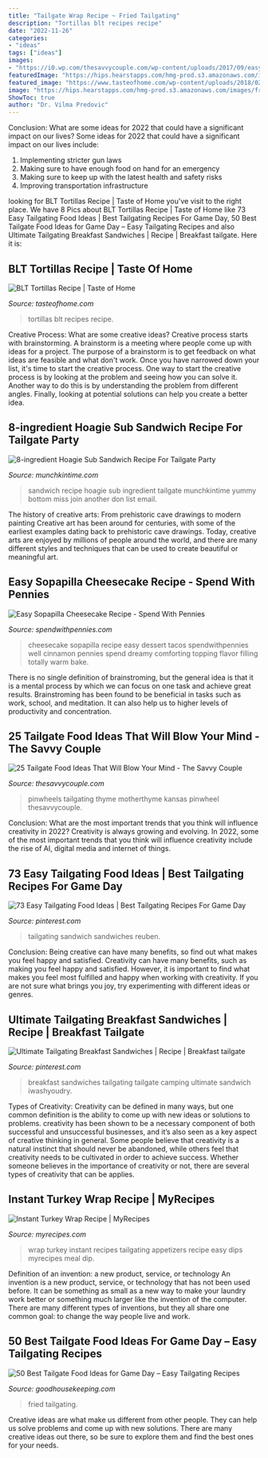 ```yaml
---
title: "Tailgate Wrap Recipe ~ Fried Tailgating"
description: "Tortillas blt recipes recipe"
date: "2022-11-26"
categories:
- "ideas"
tags: ["ideas"]
images:
- "https://i0.wp.com/thesavvycouple.com/wp-content/uploads/2017/09/easy-tailgate-foods-13.jpg?resize=683%2C1024&amp;ssl=1"
featuredImage: "https://hips.hearstapps.com/hmg-prod.s3.amazonaws.com/images/fried-chicken-ghk-0619-1558621360.jpg?crop=1xw:1xh;center,top&amp;resize=480:*"
featured_image: "https://www.tasteofhome.com/wp-content/uploads/2018/02/BLT-Tortillas_exps6878_TG3212C05_24_2b_RMS-2.jpg"
image: "https://hips.hearstapps.com/hmg-prod.s3.amazonaws.com/images/fried-chicken-ghk-0619-1558621360.jpg?crop=1xw:1xh;center,top&amp;resize=480:*"
ShowToc: true
author: "Dr. Vilma Predovic"
---
```



Conclusion: What are some ideas for 2022 that could have a significant impact on our lives?
Some ideas for 2022 that could have a significant impact on our lives include: 
1. Implementing stricter gun laws 
2. Making sure to have enough food on hand for an emergency 
3. Making sure to keep up with the latest health and safety risks 
4. Improving transportation infrastructure 

	

		
looking for BLT Tortillas Recipe | Taste of Home you've visit to the right place. We have 8 Pics about BLT Tortillas Recipe | Taste of Home like 73 Easy Tailgating Food Ideas | Best Tailgating Recipes For Game Day, 50 Best Tailgate Food Ideas for Game Day – Easy Tailgating Recipes and also Ultimate Tailgating Breakfast Sandwiches | Recipe | Breakfast tailgate. Here it is:
		
    
## BLT Tortillas Recipe | Taste Of Home

<img loading=lazy src="https://www.tasteofhome.com/wp-content/uploads/2018/02/BLT-Tortillas_exps6878_TG3212C05_24_2b_RMS-2.jpg" onerror="this.onerror=null;this.src='https://tse3.mm.bing.net/th?id=OIP.MAqIkm0cQ38njRcl_vYetQHaHa&amp;pid=15.1';" alt="BLT Tortillas Recipe | Taste of Home">

_Source: tasteofhome.com_

>tortillas blt recipes recipe. 

	

Creative Process: What are some creative ideas?
Creative process starts with brainstorming. A brainstorm is a meeting where people come up with ideas for a project. The purpose of a brainstorm is to get feedback on what ideas are feasible and what don't work. Once you have narrowed down your list, it's time to start the creative process.
One way to start the creative process is by looking at the problem and seeing how you can solve it. Another way to do this is by understanding the problem from different angles. Finally, looking at potential solutions can help you create a better idea.

    
## 8-ingredient Hoagie Sub Sandwich Recipe For Tailgate Party

<img loading=lazy src="https://i2.wp.com/www.munchkintime.com/wp-content/uploads/2016/09/7-ingredient-Hoagie-Sub-Sandwich-Recipe-For-Tailgate-Party-by-Love-Keil-Creater-of-MunchkinTime.com-27.jpg?resize=600%2C900" onerror="this.onerror=null;this.src='https://tse3.mm.bing.net/th?id=OIP.dSNnqbIpJLISaBiDbY1FCAHaLH&amp;pid=15.1';" alt="8-ingredient Hoagie Sub Sandwich Recipe For Tailgate Party">

_Source: munchkintime.com_

>sandwich recipe hoagie sub ingredient tailgate munchkintime yummy bottom miss join another don list email. 

	

The history of creative arts: From prehistoric cave drawings to modern painting
Creative art has been around for centuries, with some of the earliest examples dating back to prehistoric cave drawings. Today, creative arts are enjoyed by millions of people around the world, and there are many different styles and techniques that can be used to create beautiful or meaningful art.

    
## Easy Sopapilla Cheesecake Recipe - Spend With Pennies

<img loading=lazy src="https://www.spendwithpennies.com/wp-content/uploads/2018/12/Sopapilla-Cheesecake-700x1050.jpg" onerror="this.onerror=null;this.src='https://tse4.mm.bing.net/th?id=OIP.R4602PLk39G_VfYZkhwTWgHaLH&amp;pid=15.1';" alt="Easy Sopapilla Cheesecake Recipe - Spend With Pennies">

_Source: spendwithpennies.com_

>cheesecake sopapilla recipe easy dessert tacos spendwithpennies well cinnamon pennies spend dreamy comforting topping flavor filling totally warm bake. 

	

There is no single definition of brainstroming, but the general idea is that it is a mental process by which we can focus on one task and achieve great results. Brainstroming has been found to be beneficial in tasks such as work, school, and meditation. It can also help us to higher levels of productivity and concentration.

    
## 25 Tailgate Food Ideas That Will Blow Your Mind - The Savvy Couple

<img loading=lazy src="https://i0.wp.com/thesavvycouple.com/wp-content/uploads/2017/09/easy-tailgate-foods-13.jpg?resize=683%2C1024&amp;ssl=1" onerror="this.onerror=null;this.src='https://tse3.mm.bing.net/th?id=OIP.BZVcnoVhGajBA8fVuUqV-QHaLG&amp;pid=15.1';" alt="25 Tailgate Food Ideas That Will Blow Your Mind - The Savvy Couple">

_Source: thesavvycouple.com_

>pinwheels tailgating thyme motherthyme kansas pinwheel thesavvycouple. 

	

Conclusion: What are the most important trends that you think will influence creativity in 2022?
Creativity is always growing and evolving. In 2022, some of the most important trends that you think will influence creativity include the rise of AI, digital media and internet of things.

    
## 73 Easy Tailgating Food Ideas | Best Tailgating Recipes For Game Day

<img loading=lazy src="https://i.pinimg.com/originals/e9/5c/87/e95c87a5d3f2568535ce417ce29a5205.jpg" onerror="this.onerror=null;this.src='https://tse2.mm.bing.net/th?id=OIP.q2BY2d6XG54weD1NOAAS6QHaEK&amp;pid=15.1';" alt="73 Easy Tailgating Food Ideas | Best Tailgating Recipes For Game Day">

_Source: pinterest.com_

>tailgating sandwich sandwiches reuben. 

	

Conclusion: Being creative can have many benefits, so find out what makes you feel happy and satisfied.
Creativity can have many benefits, such as making you feel happy and satisfied. However, it is important to find what makes you feel most fulfilled and happy when working with creativity. If you are not sure what brings you joy, try experimenting with different ideas or genres.

    
## Ultimate Tailgating Breakfast Sandwiches | Recipe | Breakfast Tailgate

<img loading=lazy src="https://i.pinimg.com/originals/f6/c9/d5/f6c9d5e9dc2e2a365e729096ae33c2aa.jpg" onerror="this.onerror=null;this.src='https://tse2.mm.bing.net/th?id=OIP.bMuU01ay47eVlLCj8USLowHaJZ&amp;pid=15.1';" alt="Ultimate Tailgating Breakfast Sandwiches | Recipe | Breakfast tailgate">

_Source: pinterest.com_

>breakfast sandwiches tailgating tailgate camping ultimate sandwich iwashyoudry. 

	

Types of Creativity:
Creativity can be defined in many ways, but one common definition is the ability to come up with new ideas or solutions to problems. creativity has been shown to be a necessary component of both successful and unsuccessful businesses, and it’s also seen as a key aspect of creative thinking in general. Some people believe that creativity is a natural instinct that should never be abandoned, while others feel that creativity needs to be cultivated in order to achieve success. Whether someone believes in the importance of creativity or not, there are several types of creativity that can be applies.

    
## Instant Turkey Wrap Recipe | MyRecipes

<img loading=lazy src="http://cdn-image.myrecipes.com/sites/default/files/styles/4_3_horizontal_-_1200x900/public/turkey-wrap-ay-1000.jpg?itok=M4cqjNti" onerror="this.onerror=null;this.src='https://tse3.mm.bing.net/th?id=OIP.K7Pt7hESAqyzjA_drVF0dgHaHa&amp;pid=15.1';" alt="Instant Turkey Wrap Recipe | MyRecipes">

_Source: myrecipes.com_

>wrap turkey instant recipes tailgating appetizers recipe easy dips myrecipes meal dip. 

	

Definition of an invention: a new product, service, or technology
An invention is a new product, service, or technology that has not been used before. It can be something as small as a new way to make your laundry work better or something much larger like the invention of the computer. There are many different types of inventions, but they all share one common goal: to change the way people live and work.

    
## 50 Best Tailgate Food Ideas For Game Day – Easy Tailgating Recipes

<img loading=lazy src="https://hips.hearstapps.com/hmg-prod.s3.amazonaws.com/images/fried-chicken-ghk-0619-1558621360.jpg?crop=1xw:1xh;center,top&amp;resize=480:*" onerror="this.onerror=null;this.src='https://tse4.mm.bing.net/th?id=OIP.arDaw9MLuxUGAzkrX1Xk3gHaLH&amp;pid=15.1';" alt="50 Best Tailgate Food Ideas for Game Day – Easy Tailgating Recipes">

_Source: goodhousekeeping.com_

>fried tailgating. 

	

Creative ideas are what make us different from other people. They can help us solve problems and come up with new solutions. There are many creative ideas out there, so be sure to explore them and find the best ones for your needs.

